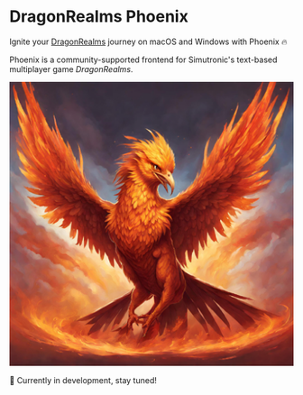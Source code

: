 # DragonRealms Phoenix

Ignite your [DragonRealms](http://play.net/dr) journey on macOS and Windows with Phoenix 🔥

Phoenix is a community-supported frontend for Simutronic's text-based multiplayer game _DragonRealms_.

![phoenix-logo](./resources/phoenix.png)

🚧 Currently in development, stay tuned!
